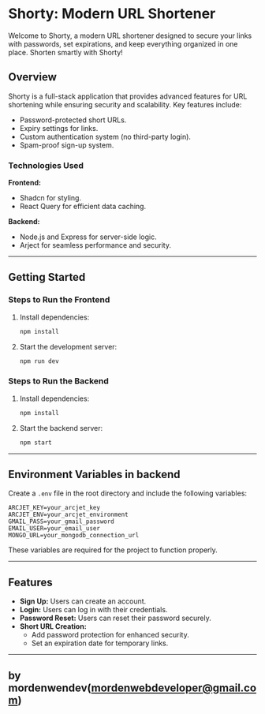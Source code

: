 
# Shorty: Modern URL Shortener

Welcome to Shorty, a modern URL shortener designed to secure your links with passwords, set expirations, and keep everything organized in one place. Shorten smartly with Shorty!

## Overview
Shorty is a full-stack application that provides advanced features for URL shortening while ensuring security and scalability. Key features include:
- Password-protected short URLs.
- Expiry settings for links.
- Custom authentication system (no third-party login).
- Spam-proof sign-up system.

### Technologies Used
**Frontend:**
- Shadcn for styling.
- React Query for efficient data caching.

**Backend:**
- Node.js and Express for server-side logic.
- Arject for seamless performance and security.

---

## Getting Started

### Steps to Run the Frontend
1. Install dependencies:
   ```bash
   npm install
   ```
2. Start the development server:
   ```bash
   npm run dev
   ```

### Steps to Run the Backend
1. Install dependencies:
   ```bash
   npm install
   ```
2. Start the backend server:
   ```bash
   npm start
   ```

---

## Environment Variables in backend
Create a `.env` file in the root directory and include the following variables:
```env
ARCJET_KEY=your_arcjet_key
ARCJET_ENV=your_arcjet_environment
GMAIL_PASS=your_gmail_password
EMAIL_USER=your_email_user
MONGO_URL=your_mongodb_connection_url
```
These variables are required for the project to function properly.

---

## Features
- **Sign Up:** Users can create an account.
- **Login:** Users can log in with their credentials.
- **Password Reset:** Users can reset their password securely.
- **Short URL Creation:**
  - Add password protection for enhanced security.
  - Set an expiration date for temporary links.

---

## by mordenwendev(mordenwebdeveloper@gmail.com)

